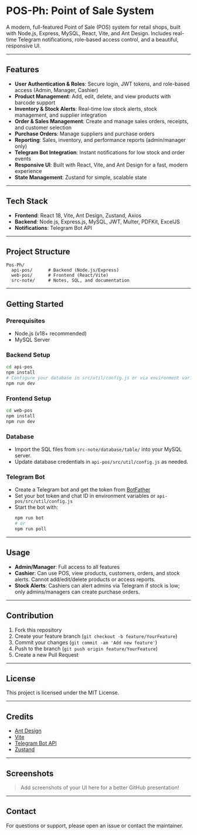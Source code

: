 # POS-Ph: Point of Sale System

A modern, full-featured Point of Sale (POS) system for retail shops, built with Node.js, Express, MySQL, React, Vite, and Ant Design. Includes real-time Telegram notifications, role-based access control, and a beautiful, responsive UI.

---

## Features

- **User Authentication & Roles**: Secure login, JWT tokens, and role-based access (Admin, Manager, Cashier)
- **Product Management**: Add, edit, delete, and view products with barcode support
- **Inventory & Stock Alerts**: Real-time low stock alerts, stock management, and supplier integration
- **Order & Sales Management**: Create and manage sales orders, receipts, and customer selection
- **Purchase Orders**: Manage suppliers and purchase orders
- **Reporting**: Sales, inventory, and performance reports (admin/manager only)
- **Telegram Bot Integration**: Instant notifications for low stock and order events
- **Responsive UI**: Built with React, Vite, and Ant Design for a fast, modern experience
- **State Management**: Zustand for simple, scalable state

---

## Tech Stack

- **Frontend**: React 18, Vite, Ant Design, Zustand, Axios
- **Backend**: Node.js, Express.js, MySQL, JWT, Multer, PDFKit, ExcelJS
- **Notifications**: Telegram Bot API

---

## Project Structure

```
Pos-Ph/
  api-pos/      # Backend (Node.js/Express)
  web-pos/      # Frontend (React/Vite)
  src-note/     # Notes, SQL, and documentation
```

---

## Getting Started

### Prerequisites
- Node.js (v18+ recommended)
- MySQL Server

### Backend Setup
```bash
cd api-pos
npm install
# Configure your database in src/util/config.js or via environment variables
npm run dev
```

### Frontend Setup
```bash
cd web-pos
npm install
npm run dev
```

### Database
- Import the SQL files from `src-note/database/table/` into your MySQL server.
- Update database credentials in `api-pos/src/util/config.js` as needed.

### Telegram Bot
- Create a Telegram bot and get the token from [BotFather](https://core.telegram.org/bots#botfather)
- Set your bot token and chat ID in environment variables or `api-pos/src/util/config.js`
- Start the bot with:
  ```bash
  npm run bot
  # or
  npm run poll
  ```

---

## Usage

- **Admin/Manager**: Full access to all features
- **Cashier**: Can use POS, view products, customers, orders, and stock alerts. Cannot add/edit/delete products or access reports.
- **Stock Alerts**: Cashiers can alert admins via Telegram if stock is low; only admins/managers can create purchase orders.

---

## Contribution

1. Fork this repository
2. Create your feature branch (`git checkout -b feature/YourFeature`)
3. Commit your changes (`git commit -am 'Add new feature'`)
4. Push to the branch (`git push origin feature/YourFeature`)
5. Create a new Pull Request

---

## License

This project is licensed under the MIT License.

---

## Credits

- [Ant Design](https://ant.design/)
- [Vite](https://vitejs.dev/)
- [Telegram Bot API](https://core.telegram.org/bots/api)
- [Zustand](https://zustand-demo.pmnd.rs/)

---

## Screenshots

> Add screenshots of your UI here for a better GitHub presentation!

---

## Contact

For questions or support, please open an issue or contact the maintainer. 